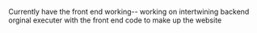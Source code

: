 Currently have the front end working-- 
working on intertwining backend orginal executer with the front end code to make up the website
